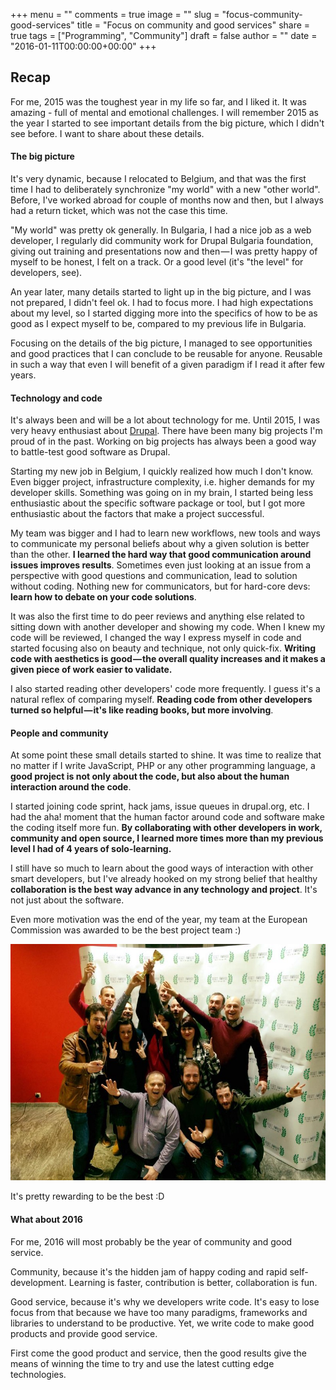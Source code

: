 +++
menu = ""
comments = true
image = ""
slug = "focus-community-good-services"
title = "Focus on community and good services"
share = true
tags = ["Programming", "Community"]
draft = false
author = ""
date = "2016-01-11T00:00:00+00:00"
+++

## Recap

For me, 2015 was the toughest year in my life so far, and I liked it. It was amazing - full of mental and emotional challenges. I will remember 2015 as the year I started to see important details from the big picture, which I didn't see before. I want to share about these details.

#### The big picture

It's very dynamic, because I relocated to Belgium, and that was the first time I had to deliberately synchronize "my world" with a new "other world". Before, I've worked abroad for couple of months now and then, but I always had a return ticket, which was not the case this time.

"My world" was pretty ok generally. In Bulgaria, I had a nice job as a web developer, I regularly did community work for Drupal Bulgaria foundation, giving out training and presentations now and then — I was pretty happy of myself to be honest, I felt on a track. Or a good level (it's "the level" for developers, see).

An year later, many details started to light up in the big picture, and I was not prepared, I didn't feel ok. I had to focus more. I had high expectations about my level, so I started digging more into the specifics of how to be as good as I expect myself to be, compared to my previous life in Bulgaria.

Focusing on the details of the big picture, I managed to see opportunities and good practices that I can conclude to be reusable for anyone. Reusable in such a way that even I will benefit of a given paradigm if I read it after few years.

#### Technology and code

It's always been and will be a lot about technology for me. Until 2015, I was very heavy enthusiast about [Drupal](https://www.drupal.org/). There have been many big projects I'm proud of in the past. Working on big projects has always been a good way to battle-test good software as Drupal.

Starting my new job in Belgium, I quickly realized how much I don't know. Even bigger project, infrastructure complexity, i.e. higher demands for my developer skills. Something was going on in my brain, I started being less enthusiastic about the specific software package or tool, but I got more enthusiastic about the factors that make a project successful.

My team was bigger and I had to learn new workflows, new tools and ways to communicate my personal beliefs about why a given solution is better than the other. **I learned the hard way that good communication around issues improves results**. Sometimes even just looking at an issue from a perspective with good questions and communication, lead to solution without coding. Nothing new for communicators, but for hard-core devs: **learn how to debate on your code solutions**.

It was also the first time to do peer reviews and anything else related to sitting down with another developer and showing my code. When I knew my code will be reviewed, I changed the way I express myself in code and started focusing also on beauty and technique, not only quick-fix. **Writing code with aesthetics is good — the overall quality increases and it makes a given piece of work easier to validate.**

I also started reading other developers' code more frequently. I guess it's a natural reflex of comparing myself. **Reading code from other developers turned so helpful — it's like reading books, but more involving**.

#### People and community

At some point these small details started to shine. It was time to realize that no matter if I write JavaScript, PHP or any other programming language, a **good project is not only about the code, but also about the human interaction around the code**.

I started joining code sprint, hack jams, issue queues in drupal.org, etc. I had the aha! moment that the human factor around code and software make the coding itself more fun. **By collaborating with other developers in work, community and open source, I learned more times more than my previous level I had of 4 years of solo-learning.**

I still have so much to learn about the good ways of interaction with other smart developers, but I've already hooked on my strong belief that healthy **collaboration is the best way advance in any technology and project**. It's not just about the software.

Even more motivation was the end of the year, my team at the European Commission was awarded to be the best project team&nbsp;:)

![Best team](/images/best-team.jpeg)

It's pretty rewarding to be the best&nbsp;:D

#### What about 2016

For me, 2016 will most probably be the year of community and good service.

Community, because it's the hidden jam of happy coding and rapid self-development. Learning is faster, contribution is better, collaboration is fun.

Good service, because it's why we developers write code. It's easy to lose focus from that because we have too many paradigms, frameworks and libraries to understand to be productive. Yet, we write code to make good products and provide good service.

First come the good product and service, then the good results give the means of winning the time to try and use the latest cutting edge technologies.
